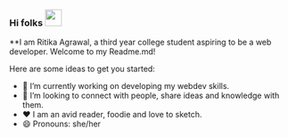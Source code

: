 ### Hi folks <img src="https://raw.githubusercontent.com/MartinHeinz/MartinHeinz/master/wave.gif" width="30px">
**I am Ritika Agrawal, a third year college student aspiring to be a web developer. Welcome to my Readme.md! <br>

Here are some ideas to get you started:

- 🔭 I’m currently working on developing my webdev skills.
- 👯 I’m looking to connect with people, share ideas and knowledge with them.
- :heart: I am an avid reader, foodie and love to sketch.
- 😄 Pronouns: she/her <br>




